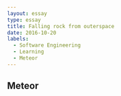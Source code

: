 ```yaml
---
layout: essay
type: essay
title: Falling rock from outerspace
date: 2016-10-20
labels:
  - Software Engineering
  - Learning
  - Meteor
---
```

## Meteor
